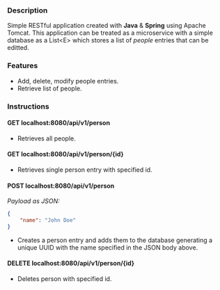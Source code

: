 ### Description

Simple RESTful application created with **Java** & **Spring**  using Apache Tomcat. This application can be treated as a microservice with a simple database as a List\<E\> which stores a list of *people* entries that can be editted.

### Features
- Add, delete, modify people entries.
- Retrieve list of people.

### Instructions

#### GET localhost:8080/api/v1/person
- Retrieves all people.

#### GET localhost:8080/api/v1/person/{id}
- Retrieves single person entry with specified id.

#### POST localhost:8080/api/v1/person

*Payload as JSON:*
```json
{
    "name": "John Doe"
}
```
- Creates a person entry and adds them to the database generating a unique UUID with the name specified in the JSON body above.

#### DELETE localhost:8080/api/v1/person/{id}

- Deletes person with specified id.

